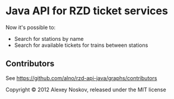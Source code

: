 Java API for RZD ticket services
================================

Now it's possible to:
* Search for stations by name
* Search for available tickets for trains between stations

Contributors
------------

See https://github.com/alno/rzd-api-java/graphs/contributors

Copyright © 2012 Alexey Noskov, released under the MIT license
